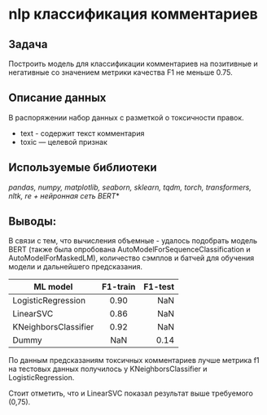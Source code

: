 # nlp классификация комментариев

## Задача
Построить модель для классификации комментариев на позитивные и негативные со значением метрики качества F1 не меньше 0.75.

## Описание данных

В распоряжении набор данных с разметкой о токсичности правок.

* text - содержит текст комментария
* toxic — целевой признак

## Используемые библиотеки
*pandas, numpy, matplotlib, seaborn, sklearn, tqdm, torch, transformers, nltk, re + нейронная сеть BERT** 

## Выводы:
В связи с тем, что вычисления объемные - удалось подобрать модель BERT (также была опробована AutoModelForSequenceClassification
и AutoModelForMaskedLM), количество сэмплов и батчей для обучения модели и дальнейшего предсказания.

| ML model | F1-train | F1-test|                          
| -------------------- |:-----:| -----:|
| LogisticRegression   | 0.90 |  NaN |
| LinearSVC            | 0.86 |  NaN |
| KNeighborsClassifier | 0.92 |  NaN |
| Dummy                |  NaN | 0.14 |

По данным предсказаниям токсичных комментариев лучше метрика f1 на тестовых данных получилось у KNeighborsClassifier и LogisticRegression.

Стоит отметить, что и LinearSVC показал результат выше требуемого (0,75).
